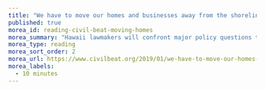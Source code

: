 ```yaml
---
title: "We have to move our homes and businesses away from the shoreline. But how?"
published: true
morea_id: reading-civil-beat-moving-homes
morea_summary: "Hawaii lawmakers will confront major policy questions this session as they grapple with looming problems from a warming planet."
morea_type: reading
morea_sort_order: 2
morea_url: https://www.civilbeat.org/2019/01/we-have-to-move-our-homes-and-businesses-away-from-the-shoreline-but-how/
morea_labels:
  - 10 minutes
---
```


